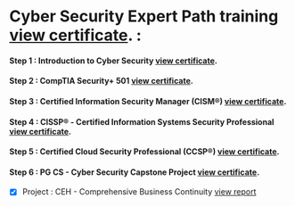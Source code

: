 
# Cyber Security Expert Path training [view certificate](https://success.simplilearn.com/18d6d7fe-7d88-43e2-b78f-8b41d5e949a0#gs.yiumgo). : 

#### Step 1 : Introduction to Cyber Security   [view certificate](https://success.simplilearn.com/2ad037c4-1923-4d2d-a336-daa045d6c35e#gs.yiuicx).    


#### Step 2 : CompTIA Security+ 501       [view certificate](https://success.simplilearn.com/93fc062b-2e33-45a4-8129-f229a12ba6ad#gs.yiuj59).


#### Step 3 : Certified Information Security Manager (CISM®)  [view certificate](https://success.simplilearn.com/80afadc9-3b4c-4707-bce7-5b3894bc2427#gs.yiujmi).  


#### Step 4 : CISSP® - Certified Information Systems Security Professional       [view certificate](https://success.simplilearn.com/eda8443c-76f3-4818-a488-2217f242b978#gs.yiuk9g).


#### Step 5 : Certified Cloud Security Professional (CCSP®)  [view certificate](https://success.simplilearn.com/6289589d-7bb9-4ef4-8d0e-15a3344d7221#gs.yiulay).


#### Step 6 : PG CS - Cyber Security Capstone Project       [view certificate](https://success.simplilearn.com/c3907e58-1701-45d5-84a7-e99b020f6ce3#gs.yiulgy).
- [x]  Project : CEH - Comprehensive Business Continuity [view report](https://raw.githubusercontent.com/ik0z/Docs/master/CyberSecProject.pdf)
